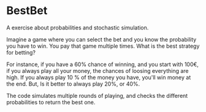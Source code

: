 # BestBet
A exercise about probabilities and stochastic simulation.

Imagine a game where you can select the bet and you know the probability you have to win. You pay that game multiple times. What is the best strategy for betting?

For instance, if you have a 60% chance of winning, and you start with 100€, if you always play all your money, the chances of loosing everything are high. If you always play 10 % of the money you have, you'll win money at the end. But, Is it better to always play 20%, or 40%. 

The code simulates multiple rounds of playing, and checks the different probabilities to return the best one.